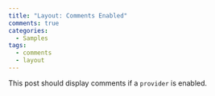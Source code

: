 ```yaml
---
title: "Layout: Comments Enabled"
comments: true
categories:
  - Samples
tags:
  - comments
  - layout
---
```


This post should display comments if a `provider` is enabled.